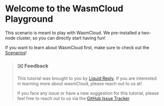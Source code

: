 # Welcome to the WasmCloud Playground

This scenario is meant to play with WasmCloud. We pre-installed a two-node cluster, so you can directly start having fun!

If you want to learn about WasmCloud first, make sure to check out the [Scenarios](https://killercoda.com/liquid-reply)!

> ### ✉️ Feedback
> 
> This tutorial was brought to you by [Liquid Reply](https://www.liquidreply.com/). If you are interested in learning more about wasmCloud, please reach out to us at!
> 
> If you face any issue or have a new suggestion for this tutorial, please feel free to reach out to us via the [GitHub Issue Tracker](https://github.com/Liquid-Reply/killershell-wasmcloud-intro/issues).
